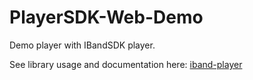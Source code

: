 # PlayerSDK-Web-Demo
Demo player with IBandSDK player.

See library usage and documentation here: [iband-player](https://www.npmjs.com/package/iband-player)
